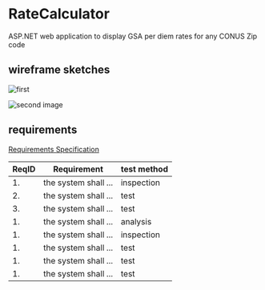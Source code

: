 # RateCalculator
ASP.NET web application to display GSA per diem rates for any CONUS Zip code


## wireframe sketches

![first](https://github.com/uid100/RateCalculator/blob/main/screen1.JPG)

![second image](https://github.com/uid100/RateCalculator/blob/main/screen2.JPG)


## requirements
[Requirements Specification](https://github.com/uid100/RateCalculator/blob/main/Requirements_Spec.md)


|ReqID|Requirement|test method|
|---|---|--|
|1. |the system shall ...|inspection|
|2. |the system shall ...|test|
|3. |the system shall ...|test|
|  1. |the system shall ...|analysis|
|  1. |the system shall ...|inspection|
|1. |the system shall ...|test|
|1. |the system shall ...|test|
|1. |the system shall ...|test|
